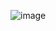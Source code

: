 ![image](https://user-images.githubusercontent.com/59968647/89814605-bf65b300-db19-11ea-85b5-546fc1837d60.png)

